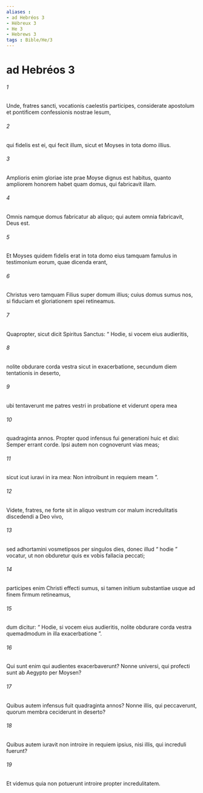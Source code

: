 ```yaml
---
aliases : 
- ad Hebréos 3
- Hébreux 3
- He 3
- Hebrews 3
tags : Bible/He/3
---
```


# ad Hebréos 3

###### 1
Unde, fratres sancti, vocationis caelestis participes, considerate apostolum et pontificem confessionis nostrae Iesum, 
###### 2
qui fidelis est ei, qui fecit illum, sicut et Moyses in tota domo illius. 
###### 3
Amplioris enim gloriae iste prae Moyse dignus est habitus, quanto ampliorem honorem habet quam domus, qui fabricavit illam. 
###### 4
Omnis namque domus fabricatur ab aliquo; qui autem omnia fabricavit, Deus est. 
###### 5
Et Moyses quidem fidelis erat in tota domo eius tamquam famulus in testimonium eorum, quae dicenda erant, 
###### 6
Christus vero tamquam Filius super domum illius; cuius domus sumus nos, si fiduciam et gloriationem spei retineamus.
###### 7
Quapropter, sicut dicit Spiritus Sanctus: “ Hodie, si vocem eius audieritis,
###### 8
nolite obdurare corda vestra sicut in exacerbatione, secundum diem tentationis in deserto,
###### 9
ubi tentaverunt me patres vestri in probatione et viderunt opera mea 
###### 10
quadraginta annos. Propter quod infensus fui generationi huic et dixi: Semper errant corde. Ipsi autem non cognoverunt vias meas;
###### 11
sicut icut iuravi in ira mea: Non introibunt in requiem meam ”.
###### 12
Videte, fratres, ne forte sit in aliquo vestrum cor malum incredulitatis discedendi a Deo vivo, 
###### 13
sed adhortamini vosmetipsos per singulos dies, donec illud “ hodie ” vocatur, ut non obduretur quis ex vobis fallacia peccati; 
###### 14
participes enim Christi effecti sumus, si tamen initium substantiae usque ad finem firmum retineamus, 
###### 15
dum dicitur: “ Hodie, si vocem eius audieritis, nolite obdurare corda vestra quemadmodum in illa exacerbatione ”.
###### 16
Qui sunt enim qui audientes exacerbaverunt? Nonne universi, qui profecti sunt ab Aegypto per Moysen? 
###### 17
Quibus autem infensus fuit quadraginta annos? Nonne illis, qui peccaverunt, quorum membra ceciderunt in deserto? 
###### 18
Quibus autem iuravit non introire in requiem ipsius, nisi illis, qui increduli fuerunt? 
###### 19
Et videmus quia non potuerunt introire propter incredulitatem.
